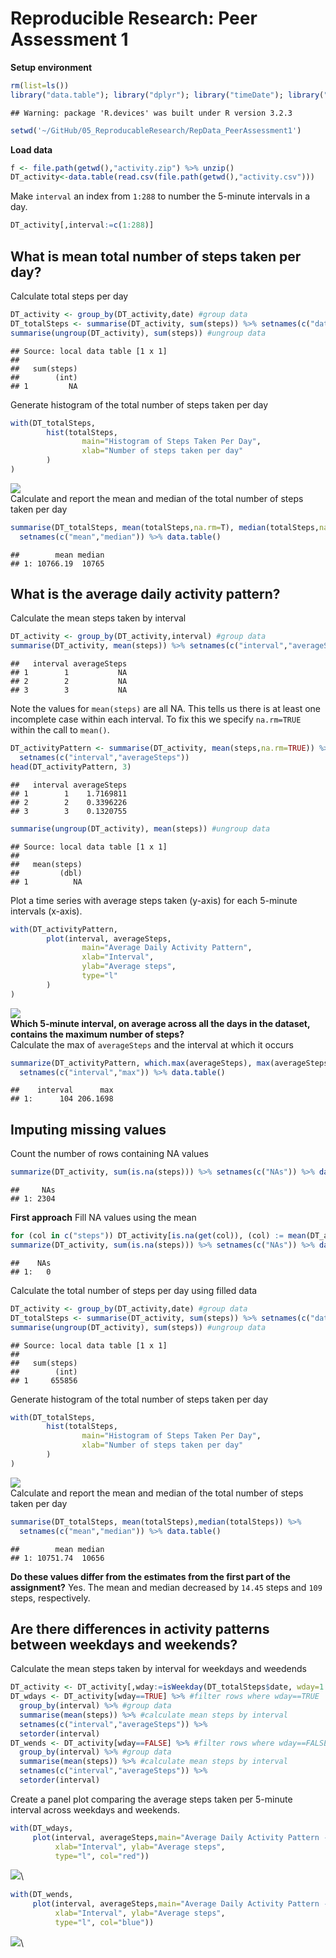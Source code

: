 # Reproducible Research: Peer Assessment 1

**Setup environment**

```r
rm(list=ls())
library("data.table"); library("dplyr"); library("timeDate"); library("R.devices")
```

```
## Warning: package 'R.devices' was built under R version 3.2.3
```

```r
setwd('~/GitHub/05_ReproducableResearch/RepData_PeerAssessment1')
```
**Load data**

```r
f <- file.path(getwd(),"activity.zip") %>% unzip()
DT_activity<-data.table(read.csv(file.path(getwd(),"activity.csv")))
```
Make `interval` an index from `1:288` to number the 5-minute intervals in a day.

```r
DT_activity[,interval:=c(1:288)]
```
## What is mean total number of steps taken per day?
Calculate total steps per day

```r
DT_activity <- group_by(DT_activity,date) #group data
DT_totalSteps <- summarise(DT_activity, sum(steps)) %>% setnames(c("date","totalSteps")) 
summarise(ungroup(DT_activity), sum(steps)) #ungroup data
```

```
## Source: local data table [1 x 1]
## 
##   sum(steps)
##        (int)
## 1         NA
```
Generate histogram of the total number of steps taken per day

```r
with(DT_totalSteps,
        hist(totalSteps, 
                main="Histogram of Steps Taken Per Day",
                xlab="Number of steps taken per day"
        )
)
```

![](PA1_template_files/figure-html/unnamed-chunk-5-1.png)\
Calculate and report the mean and median of the total number of steps taken per day

```r
summarise(DT_totalSteps, mean(totalSteps,na.rm=T), median(totalSteps,na.rm=T)) %>% 
  setnames(c("mean","median")) %>% data.table()
```

```
##        mean median
## 1: 10766.19  10765
```
## What is the average daily activity pattern?
Calculate the mean steps taken by interval

```r
DT_activity <- group_by(DT_activity,interval) #group data
summarise(DT_activity, mean(steps)) %>% setnames(c("interval","averageSteps")) %>% head(3)
```

```
##   interval averageSteps
## 1        1           NA
## 2        2           NA
## 3        3           NA
```
Note the values for `mean(steps)` are all NA. This tells us there is at least one incomplete case within each interval. To fix this we specify `na.rm=TRUE` within the call to `mean()`.

```r
DT_activityPattern <- summarise(DT_activity, mean(steps,na.rm=TRUE)) %>% 
  setnames(c("interval","averageSteps"))
head(DT_activityPattern, 3)
```

```
##   interval averageSteps
## 1        1    1.7169811
## 2        2    0.3396226
## 3        3    0.1320755
```

```r
summarise(ungroup(DT_activity), mean(steps)) #ungroup data
```

```
## Source: local data table [1 x 1]
## 
##   mean(steps)
##         (dbl)
## 1          NA
```
Plot a time series with average steps taken (y-axis) for each 5-minute intervals (x-axis). 

```r
with(DT_activityPattern,
        plot(interval, averageSteps,
                main="Average Daily Activity Pattern",
                xlab="Interval",
                ylab="Average steps",
                type="l"
        )
) 
```

![](PA1_template_files/figure-html/unnamed-chunk-9-1.png)\
**Which 5-minute interval, on average across all the days in the dataset, contains the maximum number of steps?**  
Calculate the max of `averageSteps` and the interval at which it occurs

```r
summarize(DT_activityPattern, which.max(averageSteps), max(averageSteps)) %>% 
  setnames(c("interval","max")) %>% data.table()
```

```
##    interval      max
## 1:      104 206.1698
```
## Imputing missing values
Count the number of rows containing NA values

```r
summarize(DT_activity, sum(is.na(steps))) %>% setnames(c("NAs")) %>% data.table()
```

```
##     NAs
## 1: 2304
```
**First approach**
Fill NA values using the mean

```r
for (col in c("steps")) DT_activity[is.na(get(col)), (col) := mean(DT_activity$steps,na.rm=TRUE)]
summarize(DT_activity, sum(is.na(steps))) %>% setnames(c("NAs")) %>% data.table()
```

```
##    NAs
## 1:   0
```
Calculate the total number of steps per day using filled data

```r
DT_activity <- group_by(DT_activity,date) #group data
DT_totalSteps <- summarise(DT_activity, sum(steps)) %>% setnames(c("date","totalSteps")) 
summarise(ungroup(DT_activity), sum(steps)) #ungroup data
```

```
## Source: local data table [1 x 1]
## 
##   sum(steps)
##        (int)
## 1     655856
```
Generate histogram of the total number of steps taken per day

```r
with(DT_totalSteps,
        hist(totalSteps, 
                main="Histogram of Steps Taken Per Day",
                xlab="Number of steps taken per day"
        )
)
```

![](PA1_template_files/figure-html/unnamed-chunk-14-1.png)\
Calculate and report the mean and median of the total number of steps taken per day

```r
summarise(DT_totalSteps, mean(totalSteps),median(totalSteps)) %>% 
  setnames(c("mean","median")) %>% data.table()
```

```
##        mean median
## 1: 10751.74  10656
```
**Do these values differ from the estimates from the first part of the assignment?**
Yes. The mean and median decreased by `14.45` steps and `109` steps, respectively. 

## Are there differences in activity patterns between weekdays and weekends?

Calculate the mean steps taken by interval for weekdays and weedends

```r
DT_activity <- DT_activity[,wday:=isWeekday(DT_totalSteps$date, wday=1:5)] #create wday variable
DT_wdays <- DT_activity[wday==TRUE] %>% #filter rows where wday==TRUE
  group_by(interval) %>% #group data
  summarise(mean(steps)) %>% #calculate mean steps by interval
  setnames(c("interval","averageSteps")) %>%
  setorder(interval)
DT_wends <- DT_activity[wday==FALSE] %>% #filter rows where wday==FALSE
  group_by(interval) %>% #group data
  summarise(mean(steps)) %>% #calculate mean steps by interval
  setnames(c("interval","averageSteps")) %>%
  setorder(interval)
```
Create a panel plot comparing the average steps taken per 5-minute interval across weekdays and weekends.

```r
with(DT_wdays,
     plot(interval, averageSteps,main="Average Daily Activity Pattern - Weekdays",
          xlab="Interval", ylab="Average steps",
          type="l", col="red"))
```

![](PA1_template_files/figure-html/unnamed-chunk-17-1.png)\

```r
with(DT_wends,
     plot(interval, averageSteps,main="Average Daily Activity Pattern - Weekends",
          xlab="Interval", ylab="Average steps",
          type="l", col="blue"))
```

![](PA1_template_files/figure-html/unnamed-chunk-17-2.png)\
